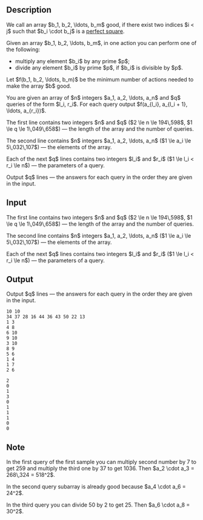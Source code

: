 ## Description

<div><p>We call an array $b_1, b_2, \ldots, b_m$ good, if there exist two indices $i &lt; j$ such that $b_i \cdot b_j$ is a <a href="https://en.wikipedia.org/wiki/Square_number">perfect square</a>.</p><p>Given an array $b_1, b_2, \ldots, b_m$, in one action you can perform one of the following: </p><ul> <li> multiply any element $b_i$ by any prime $p$; </li><li> divide any element $b_i$ by prime $p$, if $b_i$ is divisible by $p$. </li></ul><p>Let $f(b_1, b_2, \ldots, b_m)$ be the minimum number of actions needed to make the array $b$ good.</p><p>You are given an array of $n$ integers $a_1, a_2, \ldots, a_n$ and $q$ queries of the form $l_i, r_i$. For each query output $f(a_{l_i}, a_{l_i + 1}, \ldots, a_{r_i})$.</p></div><div class="input-specification"><p>The first line contains two integers $n$ and $q$ ($2 \le n \le 194\,598$, $1 \le q \le 1\,049\,658$) — the length of the array and the number of queries.</p><p>The second line contains $n$ integers $a_1, a_2, \ldots, a_n$ ($1 \le a_i \le 5\,032\,107$)&nbsp;— the elements of the array.</p><p>Each of the next $q$ lines contains two integers $l_i$ and $r_i$ ($1 \le l_i &lt; r_i \le n$) — the parameters of a query.</p></div><div class="output-specification"><p>Output $q$ lines — the answers for each query in the order they are given in the input.</p></div>

## Input

<p>The first line contains two integers $n$ and $q$ ($2 \le n \le 194\,598$, $1 \le q \le 1\,049\,658$) — the length of the array and the number of queries.</p><p>The second line contains $n$ integers $a_1, a_2, \ldots, a_n$ ($1 \le a_i \le 5\,032\,107$)&nbsp;— the elements of the array.</p><p>Each of the next $q$ lines contains two integers $l_i$ and $r_i$ ($1 \le l_i &lt; r_i \le n$) — the parameters of a query.</p>

## Output

<p>Output $q$ lines — the answers for each query in the order they are given in the input.</p>





```input1
10 10
34 37 28 16 44 36 43 50 22 13
1 3
4 8
6 10
9 10
3 10
8 9
5 6
1 4
1 7
2 6

```




```output1
2
0
1
3
0
1
1
1
0
0

```



## Note

<p>In the first query of the first sample you can multiply second number by 7 to get 259 and multiply the third one by 37 to get 1036. Then $a_2 \cdot a_3 = 268\,324 = 518^2$.</p><p>In the second query subarray is already good because $a_4 \cdot a_6 = 24^2$.</p><p>In the third query you can divide 50 by 2 to get 25. Then $a_6 \cdot a_8 = 30^2$.</p>
